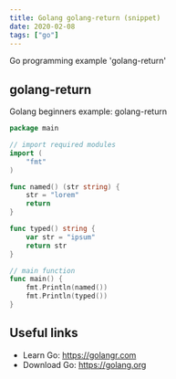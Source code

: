 ```yaml
---
title: Golang golang-return (snippet)
date: 2020-02-08
tags: ["go"]
---
```

Go programming example 'golang-return'


## golang-return

Golang beginners example: golang-return

```go
package main

// import required modules
import (
	"fmt"
)

func named() (str string) {
	str = "lorem"
	return
}

func typed() string {
	var str = "ipsum"
	return str
}

// main function
func main() {
	fmt.Println(named())
	fmt.Println(typed())
}

```

## Useful links

- Learn Go: https://golangr.com
- Download Go: https://golang.org
